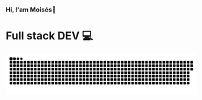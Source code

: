 ### Hi, I'am Moisés👋
<cente><h1> Full stack DEV 💻</h1></center>
<!-- <a href=#><img src="header.gif" width="100%" height="320px"></a> -->
<a href=#><img src="contributions.svg"></a>
